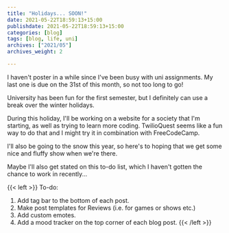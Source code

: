 ```yaml
---
title: "Holidays... SOON!"
date: 2021-05-22T18:59:13+15:00
publishdate: 2021-05-22T18:59:13+15:00
categories: [blog]
tags: [blog, life, uni]
archives: ["2021/05"]
archives_weight: 2

---
```


I haven't poster in a while since I've been busy with uni assignments. My last one is due on the 31st of this month, so not too long to go!  

University has been fun for the first semester, but I definitely can use a break over the winter holidays.  

During this holiday, I'll be working on a website for a society that I'm starting, as well as trying to learn more coding. TwilioQuest seems like a fun way to do that and I might try it in combination with FreeCodeCamp.  

I'll also be going to the snow this year, so here's to hoping that we get some nice and fluffy show when we're there.  

<!--more-->

Maybe I'll also get stated on this to-do list, which I haven't gotten the chance to work in recently...

{{< left >}}
To-do: <br>
1. Add tag bar to the bottom of each post. <br>
2. Make post templates for Reviews (i.e. for games or shows etc.) <br>
3. Add custom emotes. <br>
4. Add a mood tracker on the top corner of each blog post.
{{< /left >}}
